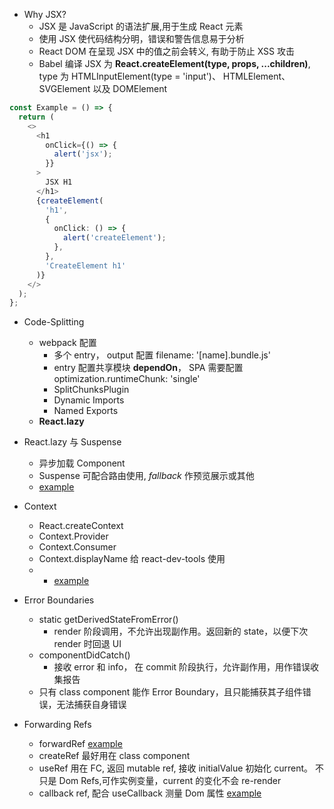 - Why JSX?
  - JSX 是 JavaScript 的语法扩展,用于生成 React 元素
  - 使用 JSX 使代码结构分明，错误和警告信息易于分析
  - React DOM 在呈现 JSX 中的值之前会转义, 有助于防止 XSS 攻击
  - Babel 编译 JSX 为 **React.createElement(type, props, ...children)**, type 为 HTMLInputElement(type = 'input')、 HTMLElement、 SVGElement 以及 DOMElement

```typescript
const Example = () => {
  return (
    <>
      <h1
        onClick={() => {
          alert('jsx');
        }}
      >
        JSX H1
      </h1>
      {createElement(
        'h1',
        {
          onClick: () => {
            alert('createElement');
          },
        },
        'CreateElement h1'
      )}
    </>
  );
};
```

- Code-Splitting

  - webpack 配置
    - 多个 entry， output 配置 filename: '[name].bundle.js'
    - entry 配置共享模块 **dependOn**， SPA 需要配置 optimization.runtimeChunk: 'single'
    - SplitChunksPlugin
    - Dynamic Imports
    - Named Exports
  - **React.lazy**

- React.lazy 与 Suspense

  - 异步加载 Component
  - Suspense 可配合路由使用, _fallback_ 作预览展示或其他
  - [example](./../packages/react-ts-app/src/LazyComponent.tsx)

- Context

  - React.createContext
  - Context.Provider
  - Context.Consumer
  - Context.displayName 给 react-dev-tools 使用
  - - [example](./../packages/react-ts-app/src/ContextExample.tsx)

- Error Boundaries

  - static getDerivedStateFromError()
    - render 阶段调用，不允许出现副作用。返回新的 state，以便下次 render 时回退 UI
  - componentDidCatch()
    - 接收 error 和 info， 在 commit 阶段执行，允许副作用，用作错误收集报告
  - 只有 class component 能作 Error Boundary，且只能捕获其子组件错误，无法捕获自身错误

- Forwarding Refs
  - forwardRef [example](./../packages/react-ts-app/src/ForwardRefExample.tsx)
  - createRef 最好用在 class component
  - useRef 用在 FC, 返回 mutable ref, 接收 initialValue 初始化 current。 不只是 Dom Refs,可作实例变量，current 的变化不会 re-render
  - callback ref, 配合 useCallback 测量 Dom 属性 [example](./../packages/react-ts-app/src/MeasureExample.tsx)
